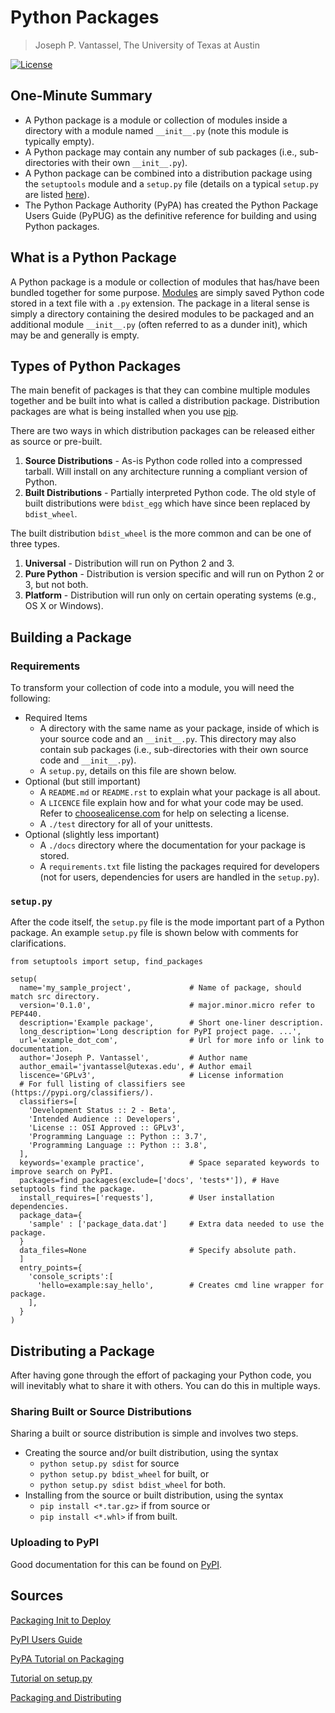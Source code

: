 # Python Packages

> Joseph P. Vantassel, The University of Texas at Austin

[![License](https://img.shields.io/badge/license-CC--By--SA--4.0-brightgreen.svg)](https://github.com/jpvantassel/python3-course/blob/main/LICENSE.md)

## One-Minute Summary

- A Python package is a module or collection of modules inside a directory with
a module named `__init__.py` (note this module is typically empty).
- A Python package may contain any number of sub packages (i.e., sub-directories
with their own `__init__.py`).
- A Python package can be combined into a distribution package using the
`setuptools` module and a `setup.py` file (details on a typical `setup.py` are
listed [here](#`setup.py`)).
- The Python Package Authority (PyPA) has created the Python Package Users Guide
(PyPUG) as the definitive reference for building and using Python packages.

## What is a Python Package

A Python package is a module or collection of modules that has/have been bundled
together for some purpose. [Modules](./modules.md) are simply saved
Python code stored in a text file with a `.py` extension. The package in a
literal sense is simply a directory containing the desired modules to be
packaged and an additional module `__init__.py` (often referred to as a dunder
init), which may be and generally is empty.

## Types of Python Packages

The main benefit of packages is that they can combine multiple modules together
and be built into what is called a distribution package. Distribution packages
are what is being installed when you use [pip](../1_Installing_Packages/pip.md).

There are two ways in which distribution packages can be released either as
source or pre-built.

1. __Source Distributions__ - As-is Python code rolled into a compressed
tarball. Will install on any architecture running a compliant version of Python.
2. __Built Distributions__ - Partially interpreted Python code. The old
style of built distributions were `bdist_egg` which have since been replaced by
`bdist_wheel`.

The built distribution `bdist_wheel` is the more common and can be one of three
types.

1. __Universal__ - Distribution will run on Python 2 and 3.
2. __Pure Python__ - Distribution is version specific and will run on
Python 2 or 3, but not both.
3. __Platform__ - Distribution will run only on certain operating
systems (e.g., OS X or Windows).

## Building a Package

### Requirements

To transform your collection of code into a module, you will need the following:

- Required Items
  - A directory with the same name as your package, inside of which is your
  source code and an `__init__.py`. This directory may also contain sub packages
  (i.e., sub-directories with their own source code and `__init__.py`).
  - A `setup.py`, details on this file are shown below.
- Optional (but still important)
  - A `README.md` or `README.rst` to explain what your package is all about.
  - A `LICENCE` file explain how and for what your code may be used. Refer to
  [choosealicense.com](https://choosealicense.com/) for help on selecting a
  license.
  - A `./test` directory for all of your unittests.
- Optional (slightly less important)
  - A `./docs` directory where the documentation for your package is stored.
  - A `requirements.txt` file listing the packages required for developers (not
  for users, dependencies for users are handled in the `setup.py`).

### `setup.py`

After the code itself, the `setup.py` file is the mode important part of a
Python package. An example `setup.py` file is shown below with comments for
clarifications.

```python3
from setuptools import setup, find_packages

setup(
  name='my_sample_project',             # Name of package, should match src directory.
  version='0.1.0',                      # major.minor.micro refer to PEP440.
  description='Example package',        # Short one-liner description.
  long_description='Long description for PyPI project page. ...',
  url='example_dot_com',                # Url for more info or link to documentation.
  author='Joseph P. Vantassel',         # Author name
  author_email='jvantassel@utexas.edu', # Author email
  liscence='GPLv3',                     # License information
  # For full listing of classifiers see (https://pypi.org/classifiers/).
  classifiers=[
    'Development Status :: 2 - Beta',
    'Intended Audience :: Developers',
    'License :: OSI Approved :: GPLv3',
    'Programming Language :: Python :: 3.7',
    'Programming Language :: Python :: 3.8',
  ],
  keywords='example practice',          # Space separated keywords to improve search on PyPI.
  packages=find_packages(exclude=['docs', 'tests*']), # Have setuptools find the package.
  install_requires=['requests'],        # User installation dependencies.
  package_data={
    'sample' : ['package_data.dat']     # Extra data needed to use the package.
  }
  data_files=None                       # Specify absolute path.
  ]
  entry_points={
    'console_scripts':[
      'hello=example:say_hello',        # Creates cmd line wrapper for package.
    ],
  }
)
```

## Distributing a Package

After having gone through the effort of packaging your Python code, you will
inevitably what to share it with others. You can do this in multiple ways.

### Sharing Built or Source Distributions

Sharing a built or source distribution is simple and involves two steps.

- Creating the source and/or built distribution, using the syntax
  - `python setup.py sdist` for source
  - `python setup.py bdist_wheel` for built, or
  - `python setup.py sdist bdist_wheel` for both.
- Installing from the source or built distribution, using the syntax
  - `pip install <*.tar.gz>` if from source or
  - `pip install <*.whl>` if from built.

### Uploading to PyPI

Good documentation for this can be found on [PyPI](https://pypi.org/).

## Sources

[Packaging Init to Deploy](https://www.youtube.com/watch?v=4fzAMdLKC5k)

[PyPI Users Guide](https://pip.pypa.io/en/stable/user_guide/)

[PyPA Tutorial on Packaging](https://packaging.python.org/tutorials/packaging-projects/)

[Tutorial on setup.py](https://python-packaging-tutorial.readthedocs.io/en/latest/setup_py.html)

[Packaging and Distributing](https://packaging.python.org/guides/distributing-packages-using-setuptools/#packaging-your-project)
